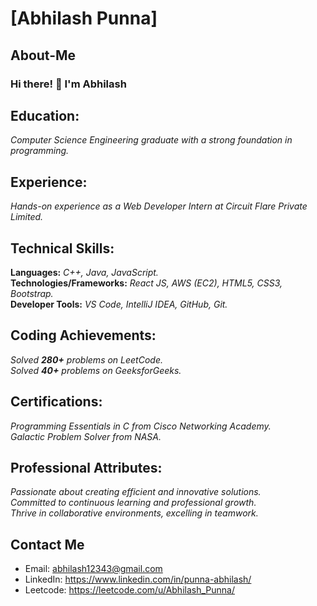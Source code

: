 # [Abhilash Punna]


## About-Me
<h3>Hi there! 👋 I'm Abhilash</h3>

## Education:
   <i>Computer Science Engineering graduate with a strong foundation in programming.</i>
## Experience:
   <i>Hands-on experience as a Web Developer Intern at Circuit Flare Private Limited.</i>
## Technical Skills:
   <b>Languages:</b> <i>C++, Java, JavaScript.</i><br />
   <b>Technologies/Frameworks:</b> <i>React JS, AWS (EC2), HTML5, CSS3, Bootstrap.</i><br />
   <b>Developer Tools:</b> <i>VS Code, IntelliJ IDEA, GitHub, Git.</i><br />
## Coding Achievements:
   <i>Solved <b>280+</b> problems on LeetCode.</i><br />
   <i>Solved <b>40+</b> problems on GeeksforGeeks.</i><br />
## Certifications:
   <i>Programming Essentials in C from Cisco Networking Academy.</i><br />
   <i>Galactic Problem Solver from NASA.</i><br />
## Professional Attributes:
   <i>Passionate about creating efficient and innovative solutions.</i><br />
   <i>Committed to continuous learning and professional growth.</i><br />
   <i>Thrive in collaborative environments, excelling in teamwork.</i><br />
    
## Contact Me
- Email: abhilash12343@gmail.com
- LinkedIn: https://www.linkedin.com/in/punna-abhilash/
- Leetcode: https://leetcode.com/u/Abhilash_Punna/


